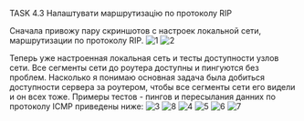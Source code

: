 TASK 4.3 Налаштувати маршрутизацію по протоколу RIP

Сначала привожу пару скриншотов с настроек локальной сети, маршрутизации по протоколу RIP. 
![1](https://user-images.githubusercontent.com/75836953/103490782-dc7f8300-4e26-11eb-9010-db1d311c1027.jpg)
![2](https://user-images.githubusercontent.com/75836953/103490785-ddb0b000-4e26-11eb-802b-ecc4e25929d7.jpg)

Теперь уже настроенная локальная сеть и тесты доступности узлов сети. 
Все сегменты сети до роутера доступны и пингуются без проблем.
Насколько я понимаю основная задача была добиться доступности сервера за роутером, чтобы все сегменты сети его видели и он всех тоже.
Примеры тестов - пингов и пересылания данних по протоколу ICMP приведены ниже: 
![3](https://user-images.githubusercontent.com/75836953/103490789-e0130a00-4e26-11eb-9316-fa93e50fa9bb.jpg)
![8](https://user-images.githubusercontent.com/75836953/103491035-d7233800-4e28-11eb-993e-13de679543b1.jpg)
![4](https://user-images.githubusercontent.com/75836953/103490790-e0aba080-4e26-11eb-93fa-c3e3952f7bfc.jpg)
![5](https://user-images.githubusercontent.com/75836953/103490791-e0aba080-4e26-11eb-94df-7aa996ebbf96.jpg)
![6](https://user-images.githubusercontent.com/75836953/103490792-e1443700-4e26-11eb-8c1e-1819529cd2e6.jpg)
![7](https://user-images.githubusercontent.com/75836953/103490793-e1dccd80-4e26-11eb-9ad1-fca7aa2ab099.jpg)
